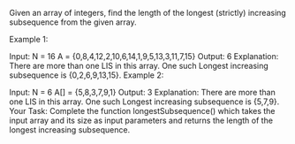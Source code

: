 Given an array of integers, find the length of the longest (strictly) increasing subsequence from the given array.

Example 1:

Input:
N = 16
A = {0,8,4,12,2,10,6,14,1,9,5,13,3,11,7,15}
Output: 
6
Explanation:
There are more than one LIS in this array. One such Longest increasing subsequence is {0,2,6,9,13,15}.
Example 2:

Input:
N = 6
A[] = {5,8,3,7,9,1}
Output: 
3
Explanation:
There are more than one LIS in this array.  One such Longest increasing subsequence is {5,7,9}.
Your Task:
Complete the function longestSubsequence() which takes the input array and its size as input parameters and returns the length of the longest increasing subsequence.